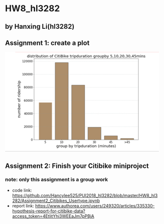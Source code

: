 # HW8_hl3282
## by Hanxing Li(hl3282)

## Assignment 1: create a plot
![](https://github.com/Hancylee525/PUI2018_hl3282/blob/master/HW8_hl3282/Assignment1_plot.png)
## Assignment 2: Finish your Citibike miniproject
### note: only this assignment is a group work
- code link: https://github.com/Hancylee525/PUI2018_hl3282/blob/master/HW8_hl3282/Assignment2_Citibikes_Usertype.ipynb
- report link: https://www.authorea.com/users/249320/articles/335330-hypothesis-report-for-citibike-data?access_token=4EtIitYhi3WEEaJm7pPBjA